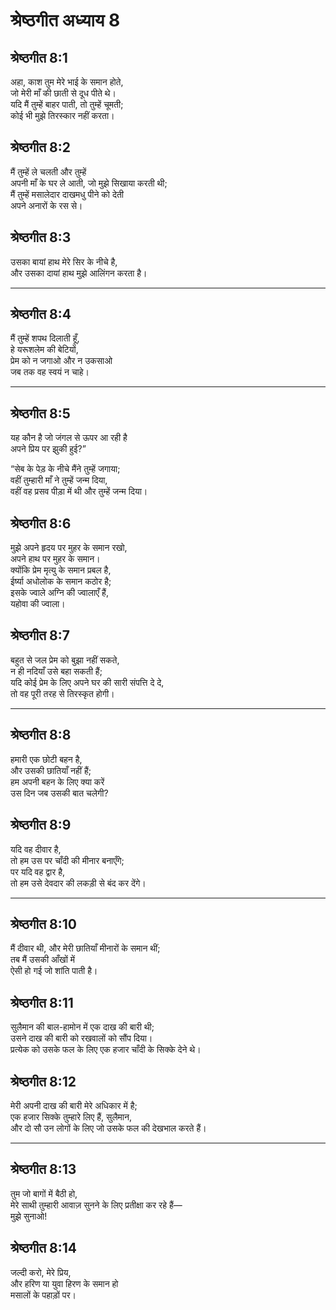# श्रेष्ठगीत अध्याय 8

## श्रेष्ठगीत 8:1

अहा, काश तुम मेरे भाई के समान होते,  
जो मेरी माँ की छाती से दूध पीते थे।  
यदि मैं तुम्हें बाहर पाती, तो तुम्हें चूमती;  
कोई भी मुझे तिरस्कार नहीं करता।

## श्रेष्ठगीत 8:2

मैं तुम्हें ले चलती और तुम्हें  
अपनी माँ के घर ले आती, जो मुझे सिखाया करती थी;  
मैं तुम्हें मसालेदार दाखमधु पीने को देती  
अपने अनारों के रस से।

## श्रेष्ठगीत 8:3

उसका बायां हाथ मेरे सिर के नीचे है,  
और उसका दायां हाथ मुझे आलिंगन करता है।

---

## श्रेष्ठगीत 8:4

मैं तुम्हें शपथ दिलाती हूँ,  
हे यरूशलेम की बेटियों,  
प्रेम को न जगाओ और न उकसाओ  
जब तक वह स्वयं न चाहे।

---

## श्रेष्ठगीत 8:5

यह कौन है जो जंगल से ऊपर आ रही है  
अपने प्रिय पर झुकी हुई?”

“सेब के पेड़ के नीचे मैंने तुम्हें जगाया;  
वहीं तुम्हारी माँ ने तुम्हें जन्म दिया,  
वहीं वह प्रसव पीड़ा में थी और तुम्हें जन्म दिया।

## श्रेष्ठगीत 8:6

मुझे अपने हृदय पर मुहर के समान रखो,  
अपने हाथ पर मुहर के समान।  
क्योंकि प्रेम मृत्यु के समान प्रबल है,  
ईर्ष्या अधोलोक के समान कठोर है;  
इसके ज्वाले अग्नि की ज्वालाएँ हैं,  
यहोवा की ज्वाला।

## श्रेष्ठगीत 8:7

बहुत से जल प्रेम को बुझा नहीं सकते,  
न ही नदियाँ उसे बहा सकती हैं;  
यदि कोई प्रेम के लिए अपने घर की सारी संपत्ति दे दे,  
तो वह पूरी तरह से तिरस्कृत होगी।

---

## श्रेष्ठगीत 8:8

हमारी एक छोटी बहन है,  
और उसकी छातियाँ नहीं हैं;  
हम अपनी बहन के लिए क्या करें  
उस दिन जब उसकी बात चलेगी?

## श्रेष्ठगीत 8:9

यदि वह दीवार है,  
तो हम उस पर चाँदी की मीनार बनाएँगे;  
पर यदि वह द्वार है,  
तो हम उसे देवदार की लकड़ी से बंद कर देंगे।

---

## श्रेष्ठगीत 8:10

मैं दीवार थी, और मेरी छातियाँ मीनारों के समान थीं;  
तब मैं उसकी आँखों में  
ऐसी हो गई जो शांति पाती है।

## श्रेष्ठगीत 8:11

सुलैमान की बाल-हामोन में एक दाख की बारी थी;  
उसने दाख की बारी को रखवालों को सौंप दिया।  
प्रत्येक को उसके फल के लिए एक हजार चाँदी के सिक्के देने थे।

## श्रेष्ठगीत 8:12

मेरी अपनी दाख की बारी मेरे अधिकार में है;  
एक हजार सिक्के तुम्हारे लिए हैं, सुलैमान,  
और दो सौ उन लोगों के लिए जो उसके फल की देखभाल करते हैं।

---

## श्रेष्ठगीत 8:13

तुम जो बागों में बैठी हो,  
मेरे साथी तुम्हारी आवाज़ सुनने के लिए प्रतीक्षा कर रहे हैं—  
मुझे सुनाओ!

## श्रेष्ठगीत 8:14

जल्दी करो, मेरे प्रिय,  
और हरिण या युवा हिरण के समान हो  
मसालों के पहाड़ों पर।
